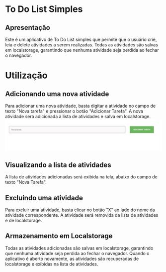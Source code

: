 # To Do List Simples
## Apresentação
Este é um aplicativo de To Do List simples que permite que o usuário crie, leia e delete atividades a serem realizadas. Todas as atividades são salvas em localstorage, garantindo que nenhuma atividade seja perdida ao fechar o navegador.

# Utilização
## Adicionando uma nova atividade
Para adicionar uma nova atividade, basta digitar a atividade no campo de texto "Nova tarefa" e pressionar o botão "Adicionar Tarefa". A nova atividade será adicionada à lista de atividades e salva em localstorage.
<img src= "https://github.com/LucasW97/To-Do-List/blob/main/fotos/1.png">

## Visualizando a lista de atividades
A lista de atividades adicionadas será exibida na tela, abaixo do campo de texto "Nova Tarefa". 

## Excluindo uma atividade
Para excluir uma atividade, basta clicar no botão "X" ao lado do nome da atividade correspondente. A atividade será removida da lista de atividades e de localstorage.

## Armazenamento em Localstorage
Todas as atividades adicionadas são salvas em localstorage, garantindo que nenhuma atividade seja perdida ao fechar o navegador. Quando o aplicativo é aberto novamente, as atividades são recuperadas de localstorage e exibidas na lista de atividades.

